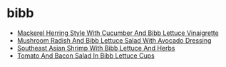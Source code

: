 # bibb

 * [Mackerel Herring Style With Cucumber And Bibb Lettuce Vinaigrette](../index/m/mackerel-herring-style-with-cucumber-and-bibb-lettuce-vinaigrette-231042.json)
 * [Mushroom Radish And Bibb Lettuce Salad With Avocado Dressing](../index/m/mushroom-radish-and-bibb-lettuce-salad-with-avocado-dressing-101527.json)
 * [Southeast Asian Shrimp With Bibb Lettuce And Herbs](../index/s/southeast-asian-shrimp-with-bibb-lettuce-and-herbs-14559.json)
 * [Tomato And Bacon Salad In Bibb Lettuce Cups](../index/t/tomato-and-bacon-salad-in-bibb-lettuce-cups-12231.json)
